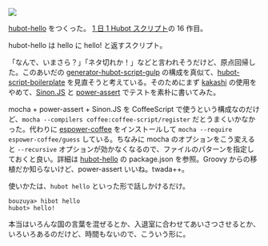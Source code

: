![](http://img.bouzuya.net/2014-07-29.png)

[hubot-hello][gh:bouzuya/hubot-hello] をつくった。 [1 日 1 Hubot スクリプト][hubot-script-per-day]の 16 作目。

hubot-hello は hello に hello! と返すスクリプト。

「なんで、いまさら？」「ネタ切れか！」などと言われそうだけど、原点回帰した。このあいだの [generator-hubot-script-gulp][gh:sanemat/generator-hubot-script-gulp] の構成を真似て、[hubot-script-boilerplate][gh:bouzuya/hubot-script-boilerplate] を見直そうと考えている。そのためにまず [kakashi][gh:bouzuya/kakashi] の使用をやめて、[Sinon.JS][gh:cjohansen/Sinon.JS] と [power-assert][gh:twada/power-assert] でテストを素朴に書いてみた。

mocha + power-assert + Sinon.JS を CoffeeScript で使うという構成なのだけど、`mocha --compilers coffee:coffee-script/register` だとうまくいかなかった。代わりに [espower-coffee][gh:twada/espower-coffee] をインストールして `mocha --require espower-coffee/guess` している。ちなみに mocha のオプションをこう変えると `--recursive` オプションが効かなくなるので、ファイルのパターンを指定しておくと良い。詳細は [hubot-hello][gh:bouzuya/hubot-hello] の package.json を参照。Groovy からの移植だか知らないけど、power-assert いいね。twada++。

使いかたは、`hubot hello` といった形で話しかけるだけ。

    bouzuya> hibot hello
    hubot> hello!

本当はいろんな国の言葉を混ぜるとか、入退室に合わせてあいさつさせるとか、いろいろあるのだけど、時間もないので、こういう形に。

[gh:bouzuya/hubot-hello]: https://github.com/bouzuya/hubot-hello
[gh:bouzuya/hubot-script-boilerplate]: https://github.com/bouzuya/hubot-script-boilerplate
[gh:bouzuya/kakashi]: https://github.com/bouzuya/kakashi
[gh:sanemat/generator-hubot-script-gulp]: https://github.com/sanemat/generator-hubot-script-gulp
[gh:cjohansen/Sinon.JS]: https://github.com/cjohansen/Sinon.JS
[gh:twada/power-assert]: https://github.com/twada/power-assert
[gh:twada/espower-coffee]: https://github.com/twada/espower-coffee
[hubot-script-per-day]: https://blog.bouzuya.net/posts?tags=hubot-script-per-day
